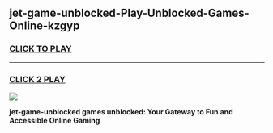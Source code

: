 
## jet-game-unblocked-Play-Unblocked-Games-Online-kzgyp
<h3>
<a href="https://premium76.site?title=jet-game-unblocked&ref=24A">CLICK TO PLAY</a></h3>
<hr>

<h3>
<a href="https://premium76.site?title=jet-game-unblocked&ref=24A">CLICK 2 PLAY</a>
  
</h3>

<a href="https://premium76.site?title=jet-game-unblocked&ref=24A"><img src="https://clearcache.store/games.png"></a>


**jet-game-unblocked games unblocked: Your Gateway to Fun and Accessible Online Gaming**
